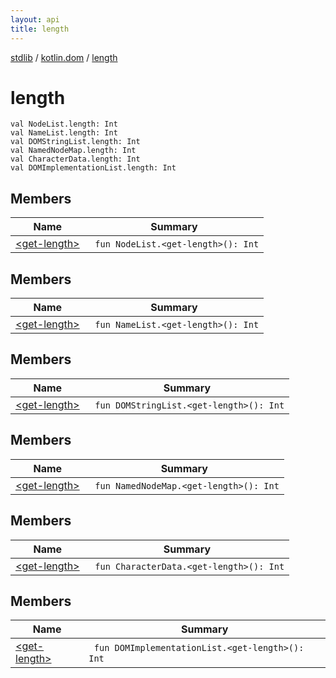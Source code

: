 ```yaml
---
layout: api
title: length
---
```

[stdlib](../../index.html) / [kotlin.dom](../index.html) / [length](index.html)

# length

```
val NodeList.length: Int
val NameList.length: Int
val DOMStringList.length: Int
val NamedNodeMap.length: Int
val CharacterData.length: Int
val DOMImplementationList.length: Int
```
## Members
| Name | Summary |
|------|---------|
|[&lt;get-length&gt;](_get-length_.html)|&nbsp;&nbsp;`fun NodeList.<get-length>(): Int`<br>|
## Members
| Name | Summary |
|------|---------|
|[&lt;get-length&gt;](_get-length_.html)|&nbsp;&nbsp;`fun NameList.<get-length>(): Int`<br>|
## Members
| Name | Summary |
|------|---------|
|[&lt;get-length&gt;](_get-length_.html)|&nbsp;&nbsp;`fun DOMStringList.<get-length>(): Int`<br>|
## Members
| Name | Summary |
|------|---------|
|[&lt;get-length&gt;](_get-length_.html)|&nbsp;&nbsp;`fun NamedNodeMap.<get-length>(): Int`<br>|
## Members
| Name | Summary |
|------|---------|
|[&lt;get-length&gt;](_get-length_.html)|&nbsp;&nbsp;`fun CharacterData.<get-length>(): Int`<br>|
## Members
| Name | Summary |
|------|---------|
|[&lt;get-length&gt;](_get-length_.html)|&nbsp;&nbsp;`fun DOMImplementationList.<get-length>(): Int`<br>|
